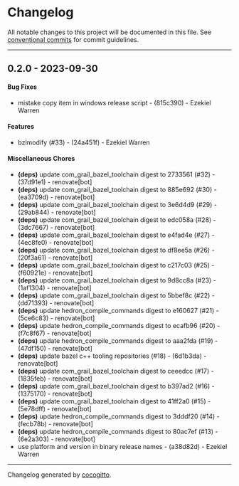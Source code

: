 # Changelog
All notable changes to this project will be documented in this file. See [conventional commits](https://www.conventionalcommits.org/) for commit guidelines.

- - -
## 0.2.0 - 2023-09-30
#### Bug Fixes
- mistake copy item in windows release script - (815c390) - Ezekiel Warren
#### Features
- bzlmodify (#33) - (24a451f) - Ezekiel Warren
#### Miscellaneous Chores
- **(deps)** update com_grail_bazel_toolchain digest to 2733561 (#32) - (37d91e1) - renovate[bot]
- **(deps)** update com_grail_bazel_toolchain digest to 885e692 (#30) - (ea3709d) - renovate[bot]
- **(deps)** update com_grail_bazel_toolchain digest to 3e6d4d9 (#29) - (29ab844) - renovate[bot]
- **(deps)** update com_grail_bazel_toolchain digest to edc058a (#28) - (3dc7667) - renovate[bot]
- **(deps)** update com_grail_bazel_toolchain digest to e4fad4e (#27) - (4ec8fe0) - renovate[bot]
- **(deps)** update com_grail_bazel_toolchain digest to df8ee5a (#26) - (20f3a61) - renovate[bot]
- **(deps)** update com_grail_bazel_toolchain digest to c217c03 (#25) - (f60921e) - renovate[bot]
- **(deps)** update com_grail_bazel_toolchain digest to 9d8cc8a (#23) - (1af1304) - renovate[bot]
- **(deps)** update com_grail_bazel_toolchain digest to 5bbef8c (#22) - (dd71393) - renovate[bot]
- **(deps)** update hedron_compile_commands digest to e160627 (#21) - (5ce6c83) - renovate[bot]
- **(deps)** update hedron_compile_commands digest to ecafb96 (#20) - (f7c8f67) - renovate[bot]
- **(deps)** update hedron_compile_commands digest to aaa2fda (#19) - (47df150) - renovate[bot]
- **(deps)** update bazel c++ tooling repositories (#18) - (6d1b3da) - renovate[bot]
- **(deps)** update com_grail_bazel_toolchain digest to ceeedcc (#17) - (1835feb) - renovate[bot]
- **(deps)** update com_grail_bazel_toolchain digest to b397ad2 (#16) - (1375170) - renovate[bot]
- **(deps)** update com_grail_bazel_toolchain digest to 41ff2a0 (#15) - (5e78dff) - renovate[bot]
- **(deps)** update hedron_compile_commands digest to 3dddf20 (#14) - (fecb78b) - renovate[bot]
- **(deps)** update hedron_compile_commands digest to 80ac7ef (#13) - (6e2a303) - renovate[bot]
- use platform and version in binary release names - (a38d82d) - Ezekiel Warren

- - -

Changelog generated by [cocogitto](https://github.com/cocogitto/cocogitto).
